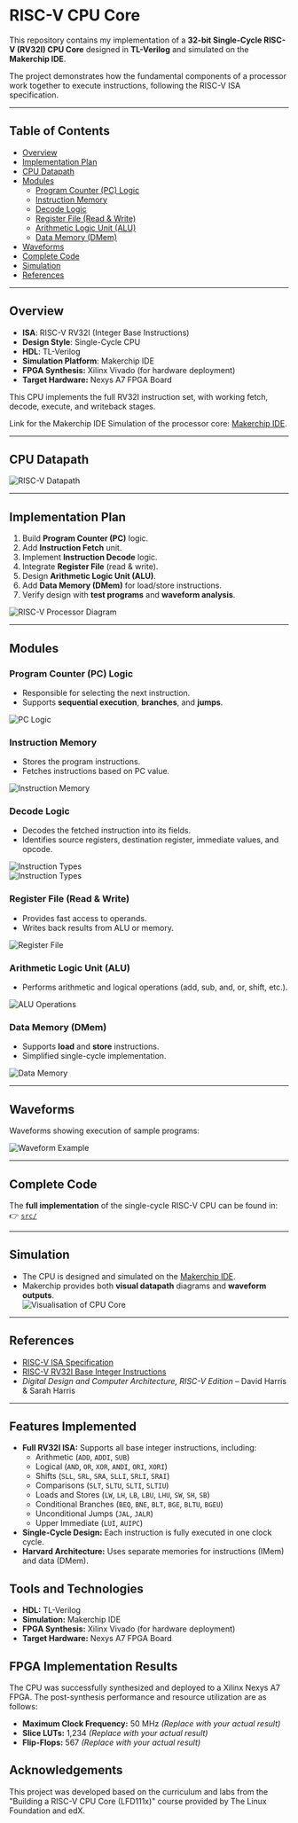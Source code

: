 # RISC-V CPU Core  

This repository contains my implementation of a **32-bit Single-Cycle RISC-V (RV32I) CPU Core** designed in **TL-Verilog** and simulated on the **Makerchip IDE**.  

The project demonstrates how the fundamental components of a processor work together to execute instructions, following the RISC-V ISA specification.  

---

## Table of Contents  
- [Overview](#overview)  
- [Implementation Plan](#implementation-plan)  
- [CPU Datapath](#cpu-datapath)  
- [Modules](#modules)  
  - [Program Counter (PC) Logic](#program-counter-pc-logic)  
  - [Instruction Memory](#instruction-memory)  
  - [Decode Logic](#decode-logic)  
  - [Register File (Read & Write)](#register-file-read--write)  
  - [Arithmetic Logic Unit (ALU)](#arithmetic-logic-unit-alu)  
  - [Data Memory (DMem)](#data-memory-dmem)  
- [Waveforms](#waveforms)  
- [Complete Code](#complete-code)  
- [Simulation](#simulation)  
- [References](#references)  

---

## Overview  
- **ISA**: RISC-V RV32I (Integer Base Instructions)  
- **Design Style**: Single-Cycle CPU  
- **HDL**: TL-Verilog  
- **Simulation Platform**: Makerchip IDE
- **FPGA Synthesis:** Xilinx Vivado (for hardware deployment)
- **Target Hardware:** Nexys A7 FPGA Board

This CPU implements the full RV32I instruction set, with working fetch, decode, execute, and writeback stages. 

Link for the Makerchip IDE Simulation of the processor core: [Makerchip IDE](https://makerchip.com/sandbox/0QWf6hoP/0P1h04V#).  

---

## CPU Datapath  
![RISC-V Datapath](Images/CPU_Diagram.png)  

---
## Implementation Plan  
1. Build **Program Counter (PC)** logic.  
2. Add **Instruction Fetch** unit.  
3. Implement **Instruction Decode** logic.  
4. Integrate **Register File** (read & write).  
5. Design **Arithmetic Logic Unit (ALU)**.  
6. Add **Data Memory (DMem)** for load/store instructions.  
7. Verify design with **test programs** and **waveform analysis**.

![RISC-V Processor Diagram](Images/RISC-V_CPU_Block_Diagram.png)  


---
## Modules  

### Program Counter (PC) Logic  
- Responsible for selecting the next instruction.  
- Supports **sequential execution**, **branches**, and **jumps**.  

![PC Logic](Images/Initial_PC_logic.png)  


### Instruction Memory  
- Stores the program instructions.  
- Fetches instructions based on PC value.  

![Instruction Memory](Images/Instruction_memory_hookup.png)  


### Decode Logic  
- Decodes the fetched instruction into its fields.  
- Identifies source registers, destination register, immediate values, and opcode.  

![Instruction Types](Images/RISC-V_Base_Instructions.png)  
![Instruction Types](Images/Instruction_types_from_opcode_6-2___instr_6-2__.png)



### Register File (Read & Write)  
- Provides fast access to operands.  
- Writes back results from ALU or memory.  

![Register File](Images/The_provided_register_file_instantiation__before_you_modify_it_.png)  


### Arithmetic Logic Unit (ALU)  
- Performs arithmetic and logical operations (add, sub, and, or, shift, etc.).  

![ALU Operations](Images/RV32I_Base_Integer_Instructions.png)  


### Data Memory (DMem)  
- Supports **load** and **store** instructions.  
- Simplified single-cycle implementation.  

![Data Memory](images/dmem.png)  

---

## Waveforms  
Waveforms showing execution of sample programs:  

![Waveform Example](Images/Waveforms.png)  

---

## Complete Code  
The **full implementation** of the single-cycle RISC-V CPU can be found in:  
👉 [`src/`](src/)  

---

## Simulation  
- The CPU is designed and simulated on the [Makerchip IDE](https://makerchip.com/sandbox/0QWf6hoP/0P1h04V#).  
- Makerchip provides both **visual datapath** diagrams and **waveform outputs**.  
![Visualisation of CPU Core](Images/Visual_CPU_Program.png)
---

## References  
- [RISC-V ISA Specification](https://riscv.org/technical/specifications/)
- [RISC-V RV32I Base Integer Instructions](https://www.cs.sfu.ca/~ashriram/Courses/CS295/assets/notebooks/RISCV/RISCV_CARD.pdf)
- *Digital Design and Computer Architecture, RISC-V Edition* – David Harris & Sarah Harris  

---

## Features Implemented

-   **Full RV32I ISA:** Supports all base integer instructions, including:
    -   Arithmetic (`ADD`, `ADDI`, `SUB`)
    -   Logical (`AND`, `OR`, `XOR`, `ANDI`, `ORI`, `XORI`)
    -   Shifts (`SLL`, `SRL`, `SRA`, `SLLI`, `SRLI`, `SRAI`)
    -   Comparisons (`SLT`, `SLTU`, `SLTI`, `SLTIU`)
    -   Loads and Stores (`LW`, `LH`, `LB`, `LBU`, `LHU`, `SW`, `SH`, `SB`)
    -   Conditional Branches (`BEQ`, `BNE`, `BLT`, `BGE`, `BLTU`, `BGEU`)
    -   Unconditional Jumps (`JAL`, `JALR`)
    -   Upper Immediate (`LUI`, `AUIPC`)
-   **Single-Cycle Design:** Each instruction is fully executed in one clock cycle.
-   **Harvard Architecture:** Uses separate memories for instructions (IMem) and data (DMem).

## Tools and Technologies

-   **HDL:** TL-Verilog
-   **Simulation:** Makerchip IDE
-   **FPGA Synthesis:** Xilinx Vivado (for hardware deployment)
-   **Target Hardware:** Nexys A7 FPGA Board


## FPGA Implementation Results

The CPU was successfully synthesized and deployed to a Xilinx Nexys A7 FPGA. The post-synthesis performance and resource utilization are as follows:

-   **Maximum Clock Frequency:** 50 MHz *(Replace with your actual result)*
-   **Slice LUTs:** 1,234 *(Replace with your actual result)*
-   **Flip-Flops:** 567 *(Replace with your actual result)*


## Acknowledgements

This project was developed based on the curriculum and labs from the "Building a RISC-V CPU Core (LFD111x)" course provided by The Linux Foundation and edX.
